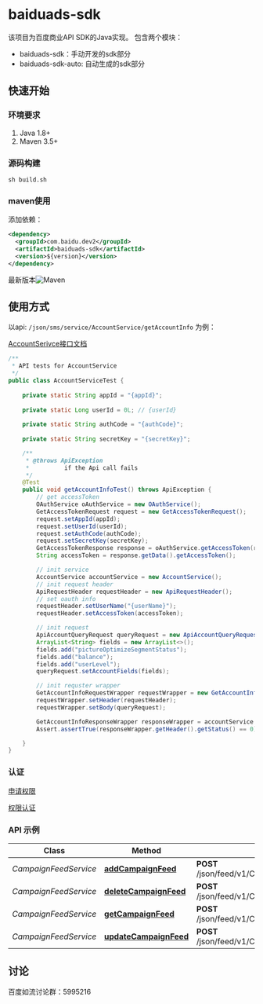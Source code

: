 # baiduads-sdk

该项目为百度商业API SDK的Java实现。 包含两个模块：

* baiduads-sdk：手动开发的sdk部分
* baiduads-sdk-auto: 自动生成的sdk部分

## 快速开始

### 环境要求

1. Java 1.8+
2. Maven 3.5+

### 源码构建

```shell
sh build.sh
```

### maven使用

添加依赖：

```xml
<dependency>
  <groupId>com.baidu.dev2</groupId>
  <artifactId>baiduads-sdk</artifactId>
  <version>${version}</version>
</dependency>
```
最新版本![Maven](https://img.shields.io/maven-central/v/com.baidu.dev2/baiduads-sdk.svg)


## 使用方式

以api: `/json/sms/service/AccountService/getAccountInfo` 为例：

[AccountSerivce接口文档](https://dev2.baidu.com/content?sceneType=0&pageId=100256&nodeId=63&subhead=)
```java
/**
 * API tests for AccountService
 */
public class AccountServiceTest {
    
    private static String appId = "{appId}";
    
    private static Long userId = 0L; // {userId}
    
    private static String authCode = "{authCode}";
    
    private static String secretKey = "{secretKey}";

    /**
     * @throws ApiException
     *          if the Api call fails
     */
    @Test
    public void getAccountInfoTest() throws ApiException {
        // get accessToken
        OAuthService oAuthService = new OAuthService();
        GetAccessTokenRequest request = new GetAccessTokenRequest();
        request.setAppId(appId);
        request.setUserId(userId);
        request.setAuthCode(authCode);
        request.setSecretKey(secretKey);
        GetAccessTokenResponse response = oAuthService.getAccessToken(request);
        String accessToken = response.getData().getAccessToken();

        // init service
        AccountService accountService = new AccountService();
        // init request header
        ApiRequestHeader requestHeader = new ApiRequestHeader();
        // set oauth info
        requestHeader.setUserName("{userName}");
        requestHeader.setAccessToken(accessToken);

        // init request
        ApiAccountQueryRequest queryRequest = new ApiAccountQueryRequest();
        ArrayList<String> fields = new ArrayList<>();
        fields.add("pictureOptimizeSegmentStatus");
        fields.add("balance");
        fields.add("userLevel");
        queryRequest.setAccountFields(fields);

        // init requster wrapper
        GetAccountInfoRequestWrapper requestWrapper = new GetAccountInfoRequestWrapper();
        requestWrapper.setHeader(requestHeader);
        requestWrapper.setBody(queryRequest);

        GetAccountInfoResponseWrapper responseWrapper = accountService.getAccountInfo(requestWrapper);
        Assert.assertTrue(responseWrapper.getHeader().getStatus() == 0);

    }
}
```
### 认证

[申请权限](https://dev2.baidu.com/content?sceneType=0&pageId=100369&nodeId=16&subhead=%E7%AC%AC%201%20%E6%AD%A5%EF%BC%9A%E9%80%89%E6%8B%A9%E5%90%88%E9%80%82%E7%9A%84API%E6%9D%83%E9%99%90)

[权限认证](https://dev2.baidu.com/content?sceneType=0&pageId=100141&nodeId=254&subhead=%E8%AF%B7%E6%B1%82%E6%A0%BC%E5%BC%8F)

### API 示例

Class | Method | HTTP request | Description
------------ | ------------- | ------------- | -------------
*CampaignFeedService* | [**addCampaignFeed**](docs/CampaignFeedService.md#addCampaignFeed) | **POST** /json/feed/v1/CampaignFeedService/addCampaignFeed |
*CampaignFeedService* | [**deleteCampaignFeed**](docs/CampaignFeedService.md#deleteCampaignFeed) | **POST** /json/feed/v1/CampaignFeedService/deleteCampaignFeed |
*CampaignFeedService* | [**getCampaignFeed**](docs/CampaignFeedService.md#getCampaignFeed) | **POST** /json/feed/v1/CampaignFeedService/getCampaignFeed |
*CampaignFeedService* | [**updateCampaignFeed**](docs/CampaignFeedService.md#updateCampaignFeed) | **POST** /json/feed/v1/CampaignFeedService/updateCampaignFeed |


## 讨论
百度如流讨论群：5995216
